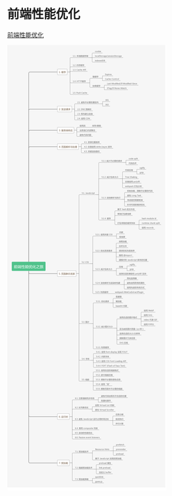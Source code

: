 <!--
Created: Tue Jun 02 2020 19:39:12 GMT+0800 (中国标准时间)
Modified: Tue Jun 02 2020 19:39:12 GMT+0800 (中国标准时间)
-->
<!-- frontEnd -->
# 前端性能优化

[前端性能优化](https://juejin.im/post/5d542ab55188255d51425a16)

![](./assets/performanceOptimization)
